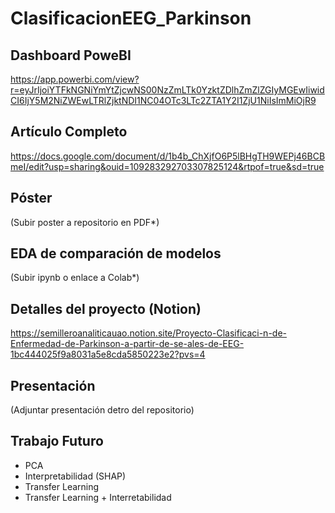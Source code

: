 # ClasificacionEEG_Parkinson

## Dashboard PoweBI
https://app.powerbi.com/view?r=eyJrIjoiYTFkNGNiYmYtZjcwNS00NzZmLTk0YzktZDlhZmZlZGIyMGEwIiwidCI6IjY5M2NiZWEwLTRlZjktNDI1NC04OTc3LTc2ZTA1Y2I1ZjU1NiIsImMiOjR9

## Artículo Completo
https://docs.google.com/document/d/1b4b_ChXjfO6P5lBHgTH9WEPj46BCBmeI/edit?usp=sharing&ouid=109283292703307825124&rtpof=true&sd=true

## Póster
(Subir poster a repositorio en PDF*)

## EDA de comparación de modelos
(Subir ipynb o enlace a Colab*)

## Detalles del proyecto (Notion)
https://semilleroanaliticauao.notion.site/Proyecto-Clasificaci-n-de-Enfermedad-de-Parkinson-a-partir-de-se-ales-de-EEG-1bc444025f9a8031a5e8cda5850223e2?pvs=4

## Presentación
(Adjuntar presentación detro del repositorio)

## Trabajo Futuro
- PCA
- Interpretabilidad (SHAP)
- Transfer Learning
- Transfer Learning + Interretabilidad
